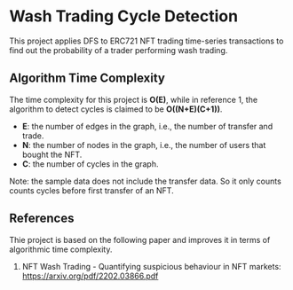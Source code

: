 # Wash Trading Cycle Detection

This project applies DFS to ERC721 NFT trading time-series transactions to find out the probability of a trader performing wash trading.

## Algorithm Time Complexity
The time complexity for this project is **O(E)**, while in reference 1, the algorithm to detect cycles is claimed to be **O((N+E)(C+1))**.

- **E**: the number of edges in the graph, i.e., the number of transfer and trade.
- **N**: the number of nodes in the graph, i.e., the number of users that bought the NFT.
- **C**: the number of cycles in the graph.

Note: the sample data does not include the transfer data. So it only counts counts cycles before first transfer of an NFT.

## References
Thie project is based on the following paper and improves it in terms of algorithmic time complexity.

1. NFT Wash Trading - Quantifying suspicious behaviour in NFT markets: https://arxiv.org/pdf/2202.03866.pdf